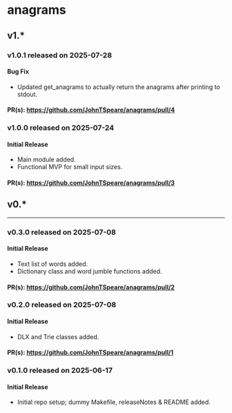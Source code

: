 # anagrams

## v1.*

### v1.0.1 released on 2025-07-28

#### Bug Fix

* Updated get_anagrams to actually return the anagrams after printing to stdout.

#### PR(s): https://github.com/JohnTSpeare/anagrams/pull/4


### v1.0.0 released on 2025-07-24

#### Initial Release

* Main module added.
* Functional MVP for small input sizes.

#### PR(s): https://github.com/JohnTSpeare/anagrams/pull/3


## v0.*
-------

### v0.3.0 released on 2025-07-08

#### Initial Release

* Text list of words added.
* Dictionary class and word jumble functions added.

#### PR(s): https://github.com/JohnTSpeare/anagrams/pull/2


### v0.2.0 released on 2025-07-08

#### Initial Release

* DLX and Trie classes added.

#### PR(s): https://github.com/JohnTSpeare/anagrams/pull/1


### v0.1.0 released on 2025-06-17

#### Initial Release

* Initial repo setup; dummy Makefile, releaseNotes & README added.
